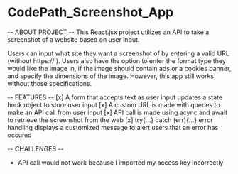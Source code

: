 # CodePath_Screenshot_App


-- ABOUT PROJECT --
This React.jsx project utilizes an API to take a screenshot of a website based on user input.

Users can input what site they want a screenshot of by entering a valid URL (without https:// ). Users also have the option to 
enter the format type they would like the image in, if the image should contain ads or a cookies banner, and specify the 
dimensions of the image. However, this app still works without those specifications.


-- FEATURES -- 
[x] A form that accepts text as user input updates a state hook object to store user input 
[x] A custom URL is made with queries to make an API call from user input
[x] API call is made using acync and await to retrieve the screenshot from the web
[x] try{...} catch (err){...} error handling displays a customized message to alert users that an error has occured

-- CHALLENGES --
- API call would not work because I imported my access key incorrectly
